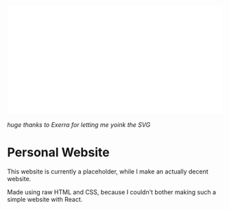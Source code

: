 <img src="./README.svg">

*huge thanks to Exerra for letting me yoink the SVG*

# Personal Website

This website is currently a placeholder, while I make an actually decent website.

Made using raw HTML and CSS, because I couldn't bother making such a simple website with React.

